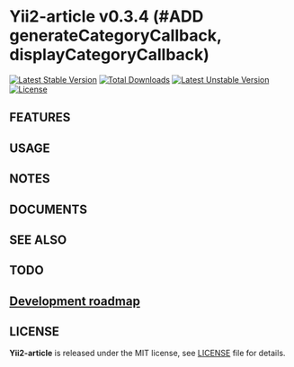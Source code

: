 # Yii2-article v0.3.4 (#ADD generateCategoryCallback, displayCategoryCallback)

[![Latest Stable Version](https://poser.pugx.org/yongtiger/yii2-article/v/stable)](https://packagist.org/packages/yongtiger/yii2-article)
[![Total Downloads](https://poser.pugx.org/yongtiger/yii2-article/downloads)](https://packagist.org/packages/yongtiger/yii2-article) 
[![Latest Unstable Version](https://poser.pugx.org/yongtiger/yii2-article/v/unstable)](https://packagist.org/packages/yongtiger/yii2-article)
[![License](https://poser.pugx.org/yongtiger/yii2-article/license)](https://packagist.org/packages/yongtiger/yii2-article)


## FEATURES


## USAGE


## NOTES


## DOCUMENTS


## SEE ALSO


## TODO


## [Development roadmap](docs/development-roadmap.md)


## LICENSE 
**Yii2-article** is released under the MIT license, see [LICENSE](https://opensource.org/licenses/MIT) file for details.
